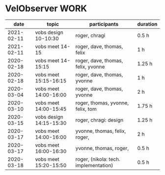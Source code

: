 # VelObserver WORK

| date          | topic | participants | duration |
| --- | --- | --- | --- |
| 2021-02-11 | vobs design 10-10:30| roger, chragi | 0.5 h |
| 2021-02-11 | vobs meet 14-15| roger, dave, thomas, felix | 1 h |
| 2020-02-18 | vobs meet 14-15:15 | roger, dave, thomas, felix, yvonne | 1.25 h |
| 2020-02-18 | vobs meet 15:15-16:15 | roger, dave, thomas, yvonne | 1 h |
| 2020-03-04 | vobs meet 14:00-16:00 | roger, dave, thomas, yvonne | 2 h |
| 2020-03-10 | vobs meet 14:00-15:45 | roger, thomas, yvonne, felix, tom | 1.75 h |
| 2020-03-15 | vobs design 14:15-15:30 | roger, chragi: design | 1.25 h |
| 2020-03-17 | vobs meet 14:00-16:00 | yvonne, thomas, felix, roger,  | 2 h |
| 2020-03-17 | vobs meet 16:00-16:30 | yvonne, thomas, roger,  | 0.5 h |
| 2020-03-18 | vobs meet 15:20-15:50 | roger, (nikola: tech. implementation) | 0.5 h |
